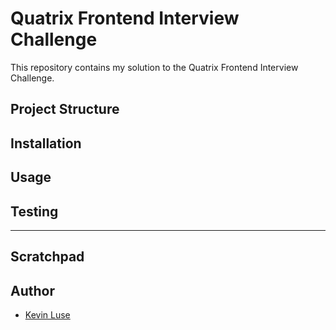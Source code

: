 # Quatrix Frontend Interview Challenge

This repository contains my solution to the Quatrix Frontend Interview Challenge.

## Project Structure

## Installation

## Usage

## Testing


---

## Scratchpad


## Author

- [Kevin Luse](https://github.com/your-username)
